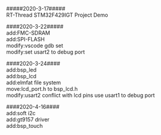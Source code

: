 #####2020-3-17#####  
RT-Thread STM32F429IGT Project Demo  

####2020-3-22#####  
add:FMC-SDRAM  
add:SPI-FLASH  
modify:vscode gdb set  
modify:set usart2 to debug port  

####2020-3-24####  
add:bsp_led  
add:bsp_lcd  
add:elmfat file system  
move:lcd_port.h to bsp_lcd.h  
modify:usart2 conflict with lcd pins use usart1 to debug port  

####2020-4-16####  
add:soft i2c  
add:gt9157 driver  
add:bsp_touch  

